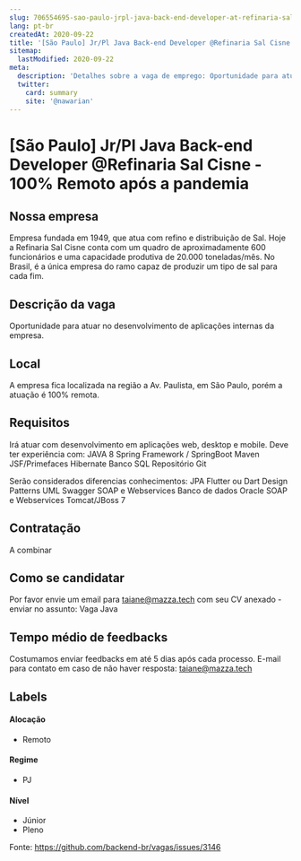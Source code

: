 ```yaml
---
slug: 706554695-sao-paulo-jrpl-java-back-end-developer-at-refinaria-sal-cisne-100-remoto-apos-a-pandemia
lang: pt-br
createdAt: 2020-09-22
title: '[São Paulo] Jr/Pl Java Back-end Developer @Refinaria Sal Cisne - 100% Remoto após a pandemia - Vaga de Emprego'
sitemap:
  lastModified: 2020-09-22
meta:
  description: 'Detalhes sobre a vaga de emprego: Oportunidade para atuar no desenvolvimento de aplicações internas da empresa.'
  twitter:
    card: summary
    site: '@nawarian'
---
```


# [São Paulo] Jr/Pl Java Back-end Developer @Refinaria Sal Cisne - 100% Remoto após a pandemia



## Nossa empresa
Empresa fundada em 1949, que atua com refino e distribuição de Sal.
Hoje a Refinaria Sal Cisne conta com um quadro de aproximadamente 600 funcionários e uma capacidade produtiva de 20.000 toneladas/mês. No Brasil, é a única empresa do ramo capaz de produzir um tipo de sal para cada fim.

## Descrição da vaga
Oportunidade para atuar no desenvolvimento de aplicações internas da empresa.

## Local
A empresa fica localizada na região a Av. Paulista, em São Paulo, porém a atuação é 100% remota.

## Requisitos
Irá atuar com desenvolvimento em aplicações web, desktop e mobile. 
Deve ter experiência com:
JAVA 8 
Spring Framework / SpringBoot
Maven
JSF/Primefaces
Hibernate
Banco SQL
Repositório Git

Serão considerados diferencias conhecimentos:
JPA
Flutter ou Dart
Design Patterns
UML
Swagger
SOAP e Webservices
Banco de dados Oracle
SOAP e Webservices
Tomcat/JBoss 7

## Contratação
A combinar

## Como se candidatar
Por favor envie um email para taiane@mazza.tech com seu CV anexado - enviar no assunto: Vaga Java

## Tempo médio de feedbacks
Costumamos enviar feedbacks em até 5 dias após cada processo.
E-mail para contato em caso de não haver resposta: taiane@mazza.tech

## Labels

#### Alocação
- Remoto

#### Regime
- PJ

#### Nível
- Júnior
- Pleno





Fonte: https://github.com/backend-br/vagas/issues/3146